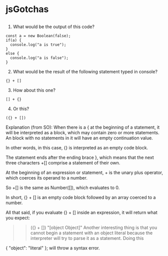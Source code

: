 # jsGotchas

##
1) What would be the output of this code?
```
const a = new Boolean(false);
if(a) {
  console.log("a is true");
}
else {
  console.log("a is false");
}
```

2) What would be the result of the following statement typed in console?
```
{} + []
```

3) How about this one?
```
[] + {}
```

4) Or this?
```
({} + [])
```

Explanation (from SO):
When there is a { at the beginning of a statement, it will be interpreted as a block, which may contain zero or more statements. An block with no statements in it will have an empty continuation value.

In other words, in this case, {} is interpreted as an empty code block.

The statement ends after the ending brace }, which means that the next three characters +[] comprise a statement of their own.

At the beginning of an expression or statement, + is the unary plus operator, which coerces its operand to a number.

So +[] is the same as Number([]), which evaluates to 0.

In short, {} + [] is an empty code block followed by an array coerced to a number.

All that said, if you evaluate {} + [] inside an expression, it will return what you expect:

>> ({} + []) 
"[object Object]" 
Another interesting thing is that you cannot begin a statement with an object literal because the interpreter will try to parse it as a statement. Doing this

{ "object": "literal" };
will throw a syntax error.
